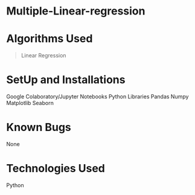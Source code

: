 # Multiple-Linear-regression

# Algorithms Used
> Linear Regression

# SetUp and Installations
Google Colaboratory/Jupyter Notebooks Python Libraries Pandas Numpy Matplotlib Seaborn

# Known Bugs
None

# Technologies Used
Python
